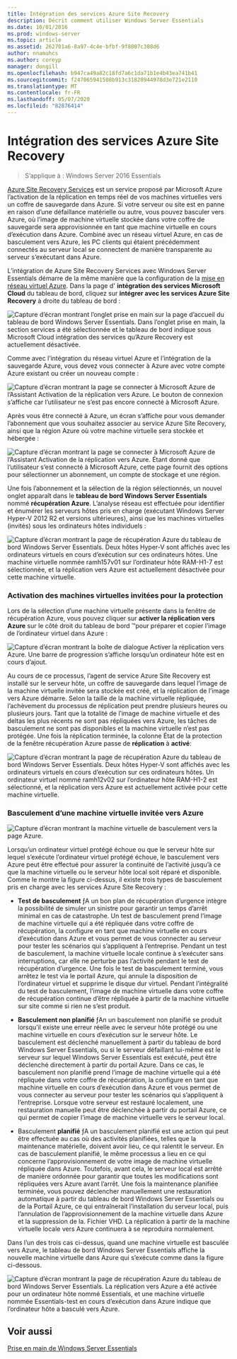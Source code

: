 ```yaml
---
title: Intégration des services Azure Site Recovery
description: Décrit comment utiliser Windows Server Essentials
ms.date: 10/01/2016
ms.prod: windows-server
ms.topic: article
ms.assetid: 262701a6-8a97-4c4e-bfbf-9f8007c308d6
author: nnamuhcs
ms.author: coreyp
manager: dongill
ms.openlocfilehash: b947ca49a82c18fd7a6c1da71b1e4b43ea741b41
ms.sourcegitcommit: f247065941508b913c31828944978d3e721e2110
ms.translationtype: MT
ms.contentlocale: fr-FR
ms.lasthandoff: 05/07/2020
ms.locfileid: "82876414"
---
```

# <a name="azure-site-recovery-services-integration"></a>Intégration des services Azure Site Recovery 

>S’applique à : Windows Server 2016 Essentials

[Azure Site Recovery Services](https://docs.microsoft.com/azure/site-recovery/) est un service proposé par Microsoft Azure l’activation de la réplication en temps réel de vos machines virtuelles vers un coffre de sauvegarde dans Azure. Si votre serveur ou site est en panne en raison d’une défaillance matérielle ou autre, vous pouvez basculer vers Azure, où l’image de machine virtuelle stockée dans votre coffre de sauvegarde sera approvisionnée en tant que machine virtuelle en cours d’exécution dans Azure. Combiné avec un réseau virtuel Azure, en cas de basculement vers Azure, les PC clients qui étaient précédemment connectés au serveur local se connectent de manière transparente au serveur s’exécutant dans Azure.

L’intégration de Azure Site Recovery Services avec Windows Server Essentials démarre de la même manière que la configuration de la [mise en réseau virtuel Azure](azure-virtual-network-integration.md). Dans la page d' **intégration des services Microsoft Cloud** du tableau de bord, cliquez sur **intégrer avec les services Azure Site Recovery** à droite du tableau de bord :

![Capture d’écran montrant l’onglet prise en main sur la page d’accueil du tableau de bord Windows Server Essentials. Dans l’onglet prise en main, la section services a été sélectionnée et le tableau de bord indique sous Microsoft Cloud intégration des services qu’Azure Recovery est actuellement désactivée.](media/azure-site-recovery-1.PNG)

Comme avec l’intégration du réseau virtuel Azure et l’intégration de la sauvegarde Azure, vous devez vous connecter à Azure avec votre compte Azure existant ou créer un nouveau compte :

![Capture d’écran montrant la page se connecter à Microsoft Azure de l’Assistant Activation de la réplication vers Azure. Le bouton de connexion s’affiche car l’utilisateur ne s’est pas encore connecté à Microsoft Azure.](media/azure-site-recovery-2.PNG)

Après vous être connecté à Azure, un écran s’affiche pour vous demander l’abonnement que vous souhaitez associer au service Azure Site Recovery, ainsi que la région Azure où votre machine virtuelle sera stockée et hébergée :

![Capture d’écran montrant la page se connecter à Microsoft Azure de l’Assistant Activation de la réplication vers Azure. Étant donné que l’utilisateur s’est connecté à Microsoft Azure, cette page fournit des options pour sélectionner un abonnement, un compte de stockage et une région.](media/azure-site-recovery-3.PNG)

Une fois l’abonnement et la sélection de la région sélectionnés, un nouvel onglet apparaît dans le **tableau de bord Windows Server Essentials** nommé **récupération Azure**. L’analyse réseau est effectuée pour identifier et énumérer les serveurs hôtes pris en charge (exécutant Windows Server Hyper-V 2012 R2 et versions ultérieures), ainsi que les machines virtuelles (invités) sous les ordinateurs hôtes individuels :

![Capture d’écran montrant la page de récupération Azure du tableau de bord Windows Server Essentials. Deux hôtes Hyper-V sont affichés avec les ordinateurs virtuels en cours d’exécution sur ces ordinateurs hôtes. Une machine virtuelle nommée ramh157v01 sur l’ordinateur hôte RAM-H1-7 est sélectionnée, et la réplication vers Azure est actuellement désactivée pour cette machine virtuelle.](media/azure-site-recovery-4.PNG)

### <a name="enabling-guest-virtual-machines-for-protection"></a>Activation des machines virtuelles invitées pour la protection

Lors de la sélection d’une machine virtuelle présente dans la fenêtre de récupération Azure, vous pouvez cliquer sur **activer la réplication vers Azure** sur le côté droit du tableau de bord &trade;pour préparer et copier l’image de l’ordinateur virtuel dans Azure :

![Capture d’écran montrant la boîte de dialogue Activer la réplication vers Azure. Une barre de progression s’affiche lorsqu’un ordinateur hôte est en cours d’ajout.](media/azure-site-recovery-5.PNG)

Au cours de ce processus, l’agent de service Azure Site Recovery est installé sur le serveur hôte, un coffre de sauvegarde dans lequel l’image de la machine virtuelle invitée sera stockée est créé, et la réplication de l’image vers Azure démarre. Selon la taille de la machine virtuelle répliquée, l’achèvement du processus de réplication peut prendre plusieurs heures ou plusieurs jours. Tant que la totalité de l’image de machine virtuelle et des deltas les plus récents ne sont pas répliquées vers Azure, les tâches de basculement ne sont pas disponibles et la machine virtuelle n’est pas protégée. Une fois la réplication terminée, la colonne État de la protection de la fenêtre récupération Azure passe de **réplication** à **activé**:

![Capture d’écran montrant la page de récupération Azure du tableau de bord Windows Server Essentials. Deux hôtes Hyper-V sont affichés avec les ordinateurs virtuels en cours d’exécution sur ces ordinateurs hôtes. Un ordinateur virtuel nommé ramh12v02 sur l’ordinateur hôte RAM-H1-2 est sélectionné, et la réplication vers Azure est actuellement activée pour cette machine virtuelle.](media/azure-site-recovery-6.PNG)

### <a name="failover-of-a-guest-vm-to-azure"></a>Basculement d’une machine virtuelle invitée vers Azure

![Capture d’écran montrant la machine virtuelle de basculement vers la page Azure.](media/azure-site-recovery-7.PNG)

Lorsqu’un ordinateur virtuel protégé échoue ou que le serveur hôte sur lequel s’exécute l’ordinateur virtuel protégé échoue, le basculement vers Azure peut être effectué pour assurer la continuité de l’activité jusqu’à ce que la machine virtuelle ou le serveur hôte local soit réparé et disponible. Comme le montre la figure ci-dessus, il existe trois types de basculement pris en charge avec les services Azure Site Recovery :

-   **Test de basculement** ƒA un bon plan de récupération d’urgence intègre la possibilité de simuler un sinistre pour garantir un temps d’arrêt minimal en cas de catastrophe. Un test de basculement prend l’image de machine virtuelle qui a été répliquée dans votre coffre de récupération, la configure en tant que machine virtuelle en cours d’exécution dans Azure et vous permet de vous connecter au serveur pour tester les scénarios qui s’appliquent à l’entreprise. Pendant un test de basculement, la machine virtuelle locale continue à s’exécuter sans interruptions, car elle ne perturbe pas l’activité pendant le test de récupération d’urgence. Une fois le test de basculement terminé, vous arrêtez le test via le portail Azure, qui annule la disposition de l’ordinateur virtuel et supprime le disque dur virtuel. Pendant l’intégralité du test de basculement, l’image de machine virtuelle dans votre coffre de récupération continue d’être répliquée à partir de la machine virtuelle sur site comme si rien ne s’est produit.

-   **Basculement non planifié** ƒAn un basculement non planifié se produit lorsqu’il existe une erreur réelle avec le serveur hôte protégé ou une machine virtuelle en cours d’exécution sur le serveur hôte. Le basculement est déclenché manuellement à partir du tableau de bord Windows Server Essentials, ou si le serveur défaillant lui-même est le serveur sur lequel Windows Server Essentials est exécuté, peut être déclenché directement à partir du portail Azure. Dans ce cas, le basculement non planifié prend l’image de machine virtuelle qui a été répliquée dans votre coffre de récupération, la configure en tant que machine virtuelle en cours d’exécution dans Azure et vous permet de vous connecter au serveur pour tester les scénarios qui s’appliquent à l’entreprise. Lorsque votre serveur est restauré localement, une restauration manuelle peut être déclenchée à partir du portail Azure, ce qui permet de copier l’image de machine virtuelle vers le serveur local.

-   Basculement **planifié** ƒA un basculement planifié est une action qui peut être effectuée au cas où des activités planifiées, telles que la maintenance matérielle, doivent avoir lieu, ce qui ralentit le serveur. En cas de basculement planifié, le même processus a lieu en ce qui concerne l’approvisionnement de votre image de machine virtuelle répliquée dans Azure. Toutefois, avant cela, le serveur local est arrêté de manière ordonnée pour garantir que toutes les modifications sont répliquées vers Azure avant l’arrêt. Une fois la maintenance planifiée terminée, vous pouvez déclencher manuellement une restauration automatique à partir du tableau de bord Windows Server Essentials ou de la Portail Azure, ce qui entraînerait l’installation du serveur local, puis l’annulation de l’approvisionnement de la machine virtuelle dans Azure et la suppression de la. Fichier VHD. La réplication à partir de la machine virtuelle locale vers Azure continuera à se reproduira normalement.

Dans l’un des trois cas ci-dessus, quand une machine virtuelle est basculée vers Azure, le tableau de bord Windows Server Essentials affiche la nouvelle machine virtuelle dans Azure qui s’exécute comme dans la figure ci-dessous.

![Capture d’écran montrant la page de récupération Azure du tableau de bord Windows Server Essentials. La réplication vers Azure a été activée pour un ordinateur hôte nommé Essentials, et une machine virtuelle nommée Essentials-test en cours d’exécution dans Azure indique que l’ordinateur hôte a basculé vers Azure.](media/azure-site-recovery-8.PNG)

<a name="see-also"></a>Voir aussi
--------
[Prise en main de Windows Server Essentials](get-started.md)

